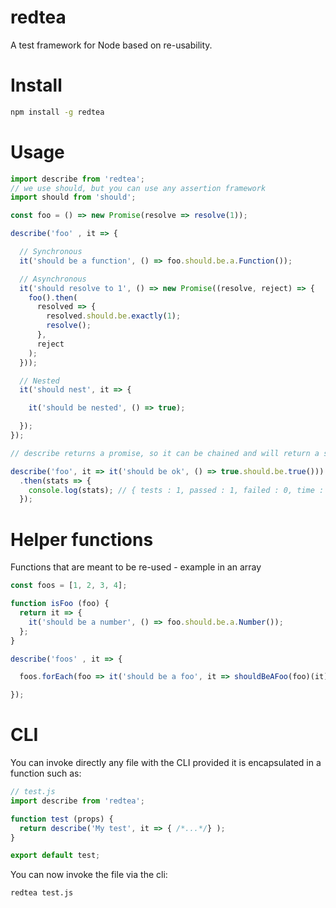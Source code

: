 redtea
===

A test framework for Node based on re-usability.

# Install

```bash
npm install -g redtea
```

# Usage

```js
import describe from 'redtea';
// we use should, but you can use any assertion framework
import should from 'should';

const foo = () => new Promise(resolve => resolve(1));

describe('foo' , it => {

  // Synchronous
  it('should be a function', () => foo.should.be.a.Function());

  // Asynchronous
  it('should resolve to 1', () => new Promise((resolve, reject) => {
    foo().then(
      resolved => {
        resolved.should.be.exactly(1);
        resolve();
      },
      reject
    );
  }));

  // Nested
  it('should nest', it => {

    it('should be nested', () => true);

  });
});

// describe returns a promise, so it can be chained and will return a stat object

describe('foo', it => it('should be ok', () => true.should.be.true()))
  .then(stats => {
    console.log(stats); // { tests : 1, passed : 1, failed : 0, time : 4 }
  });
```

# Helper functions

Functions that are meant to be re-used - example in an array

```js
const foos = [1, 2, 3, 4];

function isFoo (foo) {
  return it => {
    it('should be a number', () => foo.should.be.a.Number());
  };
}

describe('foos' , it => {

  foos.forEach(foo => it('should be a foo', it => shouldBeAFoo(foo)(it)));

});
```

# CLI

You can invoke directly any file with the CLI provided it is encapsulated in a function such as:

```js
// test.js
import describe from 'redtea';

function test (props) {
  return describe('My test', it => { /*...*/} );
}

export default test;
```

You can now invoke the file  via the cli:

```bash
redtea test.js
```
